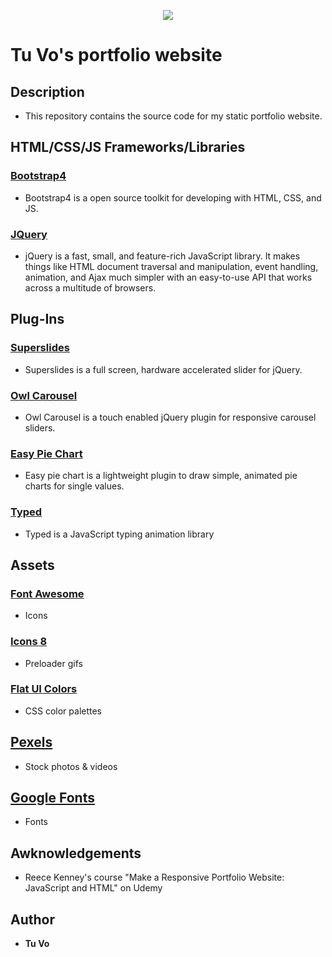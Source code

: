 <p align="center">
  <img src="https://i.imgur.com/Xjq2WVJ.png">
</p>

# Tu Vo's portfolio website

## Description
* This repository contains the source code for my static portfolio website.

## HTML/CSS/JS Frameworks/Libraries

### [Bootstrap4](https://getbootstrap.com/)
* Bootstrap4 is a open source toolkit for developing with HTML, CSS, and JS. 

### [JQuery](https://jquery.com/)
* jQuery is a fast, small, and feature-rich JavaScript library. It makes things like HTML document traversal and manipulation, event handling, animation, and Ajax much simpler with an easy-to-use API that works across a multitude of browsers.

## Plug-Ins

### [Superslides](https://github.com/nicinabox/superslides)
* Superslides is a full screen, hardware accelerated slider for jQuery. 

### [Owl Carousel](https://owlcarousel2.github.io/OwlCarousel2/)
* Owl Carousel is a touch enabled jQuery plugin for responsive carousel sliders.

### [Easy Pie Chart](https://github.com/rendro/easy-pie-chart)
* Easy pie chart is a lightweight plugin to draw simple, animated pie charts for single values.

### [Typed](https://github.com/mattboldt/typed.js/)
* Typed is a JavaScript typing animation library

## Assets

### [Font Awesome](https://fontawesome.com/?from=io)
* Icons

### [Icons 8](https://icons8.com/)
* Preloader gifs

### [Flat UI Colors](https://flatuicolors.com/)
* CSS color palettes

## [Pexels](https://www.pexels.com/)
* Stock photos & videos

## [Google Fonts](https://fonts.google.com/)
* Fonts

## Awknowledgements
* Reece Kenney's course "Make a Responsive Portfolio Website: JavaScript and HTML" on Udemy

## Author
* __Tu Vo__
